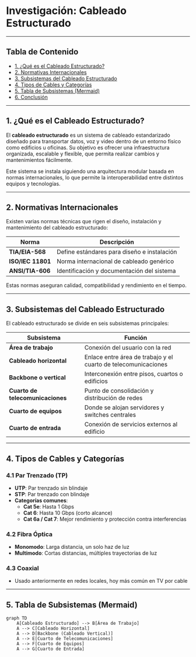 # Investigación: Cableado Estructurado

---

## Tabla de Contenido

- [1. ¿Qué es el Cableado Estructurado?](#1-qué-es-el-cableado-estructurado)
- [2. Normativas Internacionales](#2-normativas-internacionales)
- [3. Subsistemas del Cableado Estructurado](#3-subsistemas-del-cableado-estructurado)
- [4. Tipos de Cables y Categorías](#4-tipos-de-cables-y-categorías)
- [5. Tabla de Subsistemas (Mermaid)](#5-tabla-de-subsistemas-mermaid)
- [6. Conclusión](#6-conclusión)

---

## 1. ¿Qué es el Cableado Estructurado?

El **cableado estructurado** es un sistema de cableado estandarizado diseñado para transportar datos, voz y video dentro de un entorno físico como edificios u oficinas. Su objetivo es ofrecer una infraestructura organizada, escalable y flexible, que permita realizar cambios y mantenimientos fácilmente.

Este sistema se instala siguiendo una arquitectura modular basada en normas internacionales, lo que permite la interoperabilidad entre distintos equipos y tecnologías.

---

## 2. Normativas Internacionales

Existen varias normas técnicas que rigen el diseño, instalación y mantenimiento del cableado estructurado:

| Norma            | Descripción                                     |
|------------------|-------------------------------------------------|
| **TIA/EIA-568**  | Define estándares para diseño e instalación     |
| **ISO/IEC 11801**| Norma internacional de cableado genérico        |
| **ANSI/TIA-606** | Identificación y documentación del sistema      |

Estas normas aseguran calidad, compatibilidad y rendimiento en el tiempo.

---

## 3. Subsistemas del Cableado Estructurado

El cableado estructurado se divide en seis subsistemas principales:

| Subsistema                | Función                                                  |
|---------------------------|-----------------------------------------------------------|
| **Área de trabajo**       | Conexión del usuario con la red                           |
| **Cableado horizontal**   | Enlace entre área de trabajo y el cuarto de telecomunicaciones |
| **Backbone o vertical**   | Interconexión entre pisos, cuartos o edificios            |
| **Cuarto de telecomunicaciones** | Punto de consolidación y distribución de redes         |
| **Cuarto de equipos**     | Donde se alojan servidores y switches centrales           |
| **Cuarto de entrada**     | Conexión de servicios externos al edificio                |

---

## 4. Tipos de Cables y Categorías

### 4.1 Par Trenzado (TP)

- **UTP**: Par trenzado sin blindaje  
- **STP**: Par trenzado con blindaje  
- **Categorías comunes**:
  - **Cat 5e**: Hasta 1 Gbps
  - **Cat 6**: Hasta 10 Gbps (corto alcance)
  - **Cat 6a / Cat 7**: Mejor rendimiento y protección contra interferencias

### 4.2 Fibra Óptica

- **Monomodo**: Larga distancia, un solo haz de luz  
- **Multimodo**: Cortas distancias, múltiples trayectorias de luz

### 4.3 Coaxial

- Usado anteriormente en redes locales, hoy más común en TV por cable

---

## 5. Tabla de Subsistemas (Mermaid)

```mermaid
graph TD
    A[Cableado Estructurado] --> B[Área de Trabajo]
    A --> C[Cableado Horizontal]
    A --> D[Backbone (Cableado Vertical)]
    A --> E[Cuarto de Telecomunicaciones]
    A --> F[Cuarto de Equipos]
    A --> G[Cuarto de Entrada]

